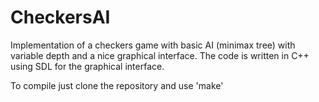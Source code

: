 # CheckersAI

Implementation of a checkers game with basic AI (minimax tree) with variable depth and a nice graphical interface.
The code is written in C++ using SDL for the graphical interface.

To compile just clone the repository and use 'make'

